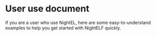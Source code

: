 # User use document

If you are a user who use NightEL, here are some easy-to-understand examples to help you get started with NightELF quickly.
